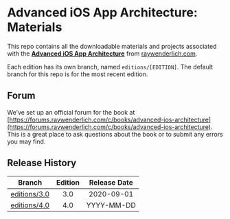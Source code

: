 # Advanced iOS App Architecture: Materials

This repo contains all the downloadable materials and projects associated with the **[Advanced iOS App Architecture](https://www.raywenderlich.com/books/advanced-ios-app-architecture)** from [raywenderlich.com](https://www.raywenderlich.com).

Each edition has its own branch, named `editions/[EDITION]`. The default branch for this repo is for the most recent edition.

## Forum

We’ve set up an official forum for the book at [https://forums.raywenderlich.com/c/books/advanced-ios-architecture](https://forums.raywenderlich.com/c/books/advanced-ios-architecture). This is a great place to ask questions about the book or to submit any errors you may find.

## Release History

| Branch                                                                            | Edition | Release Date |
| --------------------------------------------------------------------------------- |:-------:|:------------:|
| [editions/3.0](https://github.com/raywenderlich/arch-materials/tree/editions/3.0) | 3.0     | 2020-09-01   |
| [editions/4.0](https://github.com/raywenderlich/arch-materials/tree/editions/4.0) | 4.0     | YYYY-MM-DD   |

